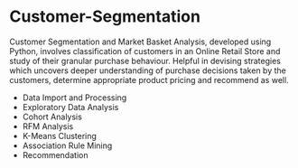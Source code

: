 # Customer-Segmentation

Customer Segmentation and Market Basket Analysis, developed using Python, involves classification of customers in an Online Retail Store and study of their granular purchase behaviour. Helpful in devising strategies which uncovers deeper understanding of purchase decisions taken by the customers, determine appropriate product pricing and recommend as well.

- Data Import and Processing
- Exploratory Data Analysis
- Cohort Analysis
- RFM Analysis
- K-Means Clustering
- Association Rule Mining
- Recommendation
